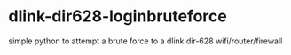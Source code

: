 # dlink-dir628-loginbruteforce
simple python to attempt a brute force to a dlink dir-628 wifi/router/firewall
